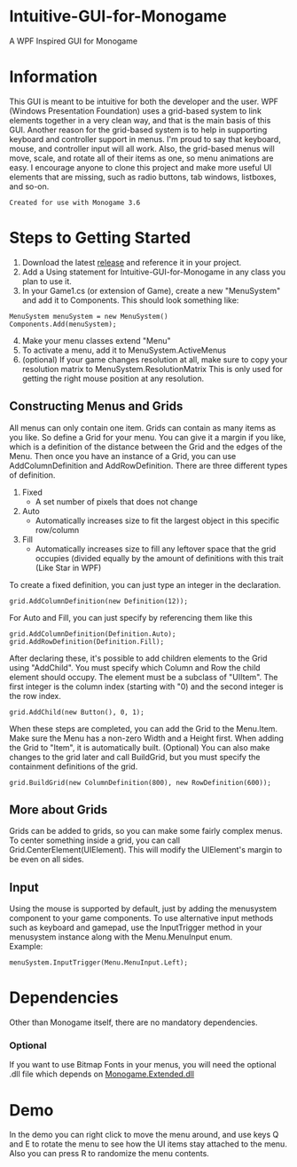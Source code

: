 # Intuitive-GUI-for-Monogame
A WPF Inspired GUI for Monogame

# Information
This GUI is meant to be intuitive for both the developer and the user. WPF (Windows Presentation Foundation) uses a grid-based system to link elements together in a very clean way, and that is the main basis of this GUI.
Another reason for the grid-based system is to help in supporting keyboard and controller support in menus. I'm proud to say that keyboard, mouse, and controller input will all work. 
Also, the grid-based menus will move, scale, and rotate all of their items as one, so menu animations are easy. 
I encourage anyone to clone this project and make more useful UI elements that are missing, such as radio buttons, tab windows, listboxes, and so-on. 
```
Created for use with Monogame 3.6
```

# Steps to Getting Started
1. Download the latest [release](https://github.com/Raflos10/Intuitive-GUI-for-Monogame/releases) and reference it in your project.
2. Add a Using statement for Intuitive-GUI-for-Monogame in any class you plan to use it. 
3. In your Game1.cs (or extension of Game), create a new "MenuSystem" and add it to Components. 
This should look something like:
```
MenuSystem menuSystem = new MenuSystem()
Components.Add(menuSystem);
```
4. Make your menu classes extend "Menu"
5. To activate a menu, add it to MenuSystem.ActiveMenus
6. (optional) If your game changes resolution at all, make sure to copy your resolution matrix to MenuSystem.ResolutionMatrix
This is only used for getting the right mouse position at any resolution. 

## Constructing Menus and Grids

All menus can only contain one item. Grids can contain as many items as you like. So define a Grid for your menu. You can give it a margin if you like, which is a definition of the distance between the Grid and the edges of the Menu. 
Then once you have an instance of a Grid, you can use AddColumnDefinition and AddRowDefinition. There are three different types of definition. 
1. Fixed
   - A set number of pixels that does not change
2. Auto
   - Automatically increases size to fit the largest object in this specific row/column
3. Fill
   - Automatically increases size to fill any leftover space that the grid occupies (divided equally by the amount of definitions with this trait (Like Star in WPF)

To create a fixed definition, you can just type an integer in the declaration. 
```
grid.AddColumnDefinition(new Definition(12));
```
For Auto and Fill, you can just specify by referencing them like this
```
grid.AddColumnDefinition(Definition.Auto);
grid.AddRowDefinition(Definition.Fill);
```
After declaring these, it's possible to add children elements to the Grid using "AddChild". You must specify which Column and Row the child element should occupy. The element must be a subclass of "UIItem". The first integer is the column index (starting with "0) and the second integer is the row index.
```
grid.AddChild(new Button(), 0, 1);
```
When these steps are completed, you can add the Grid to the Menu.Item. Make sure the Menu has a non-zero Width and a Height first. When adding the Grid to "Item", it is automatically built. 
(Optional) You can also make changes to the grid later and call BuildGrid, but you must specify the containment definitions of the grid. 
```
grid.BuildGrid(new ColumnDefinition(800), new RowDefinition(600));
```

## More about Grids
Grids can be added to grids, so you can make some fairly complex menus. 
To center something inside a grid, you can call Grid.CenterElement(UIElement). This will modify the UIElement's margin to be even on all sides.

## Input
Using the mouse is supported by default, just by adding the menusystem component to your game components. To use alternative input methods such as keyboard and gamepad, use the InputTrigger method in your menusystem instance along with the Menu.MenuInput enum.  
Example:
```
menuSystem.InputTrigger(Menu.MenuInput.Left);
```

# Dependencies
Other than Monogame itself, there are no mandatory dependencies. 
### Optional
If you want to use Bitmap Fonts in your menus, you will need the optional .dll file which depends on [Monogame.Extended.dll](https://github.com/craftworkgames/MonoGame.Extended)

# Demo
In the demo you can right click to move the menu around, and use keys Q and E to rotate the menu to see how the UI items stay attached to the menu. Also you can press R to randomize the menu contents. 
